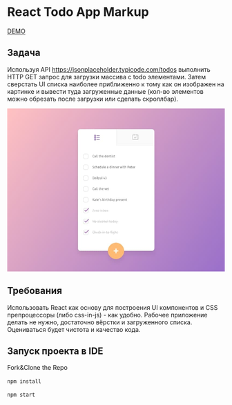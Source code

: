 # React Todo App Markup

[DEMO](https://zhenya-mezhueva.github.io/react-todo-list)

## Задача

Используя API https://jsonplaceholder.typicode.com/todos выполнить HTTP GET запрос для загрузки массива с todo элементами.
Затем сверстать UI списка наиболее приближенно к тому как он изображен на картинке и вывести туда загруженные данные (кол-во элементов можно обрезать после загрузки или сделать скроллбар).

![](description/mockup.jpg)
## Требования
Использовать React как основу для построения UI компонентов и CSS препроцессоры (либо css-in-js) - как удобно. Рабочее приложение делать не нужно, достаточно вёрстки и загруженного списка. Оцениваться будет чистота и качество кода.

## Запуск проекта в IDE
Fork&Clone the Repo

`npm install`

`npm start`
